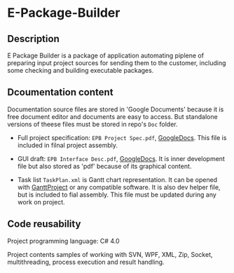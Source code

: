 # E-Package-Builder

## Description

E Package Builder is a package of application automating piplene of preparing input project sources for sending them to the customer, including some checking and building executable packages.

## Dcoumentation content

Documentation source files are stored in 'Google Documents' because it is free document editor and documents are easy to access. But standalone versions of theese files must be stored in repo's `Doc` folder.

* Full project specification: `EPB Project Spec.pdf`, [GoogleDocs](https://docs.google.com/document/d/1xgHXwJyjObGUEnzt0dRfO7efVcofKx1lMdDUTKrbd90/edit#heading=h.izvlyqmhj6ll).
This file is included in filnal project assembly.

* GUI draft: `EPB Interface Desc.pdf`, [GoogleDocs](https://docs.google.com/document/d/1-3rDXmvV2DhoLm1gyALbXbEhc4JTYienIExiljF1Zs8/edit?ts=56e18a47).
It is inner development file but also stored as 'pdf' because of its graphical content.

* Task list `TaskPlan.xml` is Gantt chart representation. It can be opened with [GanttProject](https://www.ganttproject.biz/) or any compatible software. It is also dev helper file, but is included to fial assembly. This file must be updated during any work on project.

## Code reusability

Project programming language: C# 4.0

Project contents samples of working with SVN, WPF, XML, Zip, Socket, multithreading, process execution and result handling.
